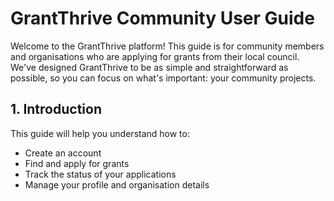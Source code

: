 # GrantThrive Community User Guide

Welcome to the GrantThrive platform! This guide is for community members and organisations who are applying for grants from their local council. We've designed GrantThrive to be as simple and straightforward as possible, so you can focus on what's important: your community projects.

## 1. Introduction

This guide will help you understand how to:

- Create an account
- Find and apply for grants
- Track the status of your applications
- Manage your profile and organisation details


